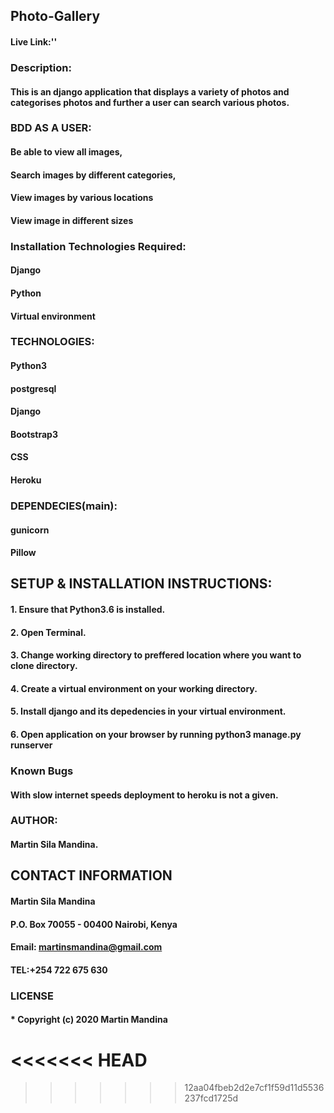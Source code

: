 ## Photo-Gallery
#### Live Link:''
### Description:
#### This is an django application that displays a variety of photos and categorises photos and further a user can search various photos.
### BDD AS A USER:
#### Be able to view all images,
#### Search images by different categories,
#### View images by various locations
#### View image in different sizes
### Installation Technologies Required:
#### Django
#### Python
#### Virtual environment
### TECHNOLOGIES:
#### Python3
#### postgresql
#### Django
#### Bootstrap3
#### CSS
#### Heroku
### DEPENDECIES(main):
#### gunicorn
#### Pillow
## SETUP & INSTALLATION INSTRUCTIONS:
#### 1. Ensure that Python3.6 is installed.
#### 2. Open Terminal.
#### 3. Change working directory to preffered location where you want to clone directory.
#### 4. Create a virtual environment on your working directory.
#### 5. Install django and its depedencies in your virtual environment.
#### 6. Open application on your browser by running python3 manage.py runserver
### Known Bugs
#### With slow internet speeds deployment to heroku is not a given.
### AUTHOR:
#### Martin Sila Mandina.
## CONTACT INFORMATION
#### Martin Sila Mandina
#### P.O. Box 70055 - 00400 Nairobi, Kenya
#### Email: martinsmandina@gmail.com
#### TEL:+254 722 675 630
### LICENSE
#### * Copyright (c) 2020 **Martin Mandina**
<<<<<<< HEAD
=======

>>>>>>> 12aa04fbeb2d2e7cf1f59d11d5536237fcd1725d
